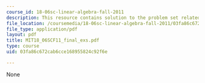 ```yaml
---
course_id: 18-06sc-linear-algebra-fall-2011
description: This resource contains solution to the problem set related to final exam.
file_location: /coursemedia/18-06sc-linear-algebra-fall-2011/03fa86c672cab6cce168955824c92f6e_MIT18_06SCF11_final_exs.pdf
file_type: application/pdf
layout: pdf
title: MIT18_06SCF11_final_exs.pdf
type: course
uid: 03fa86c672cab6cce168955824c92f6e

---
```

None